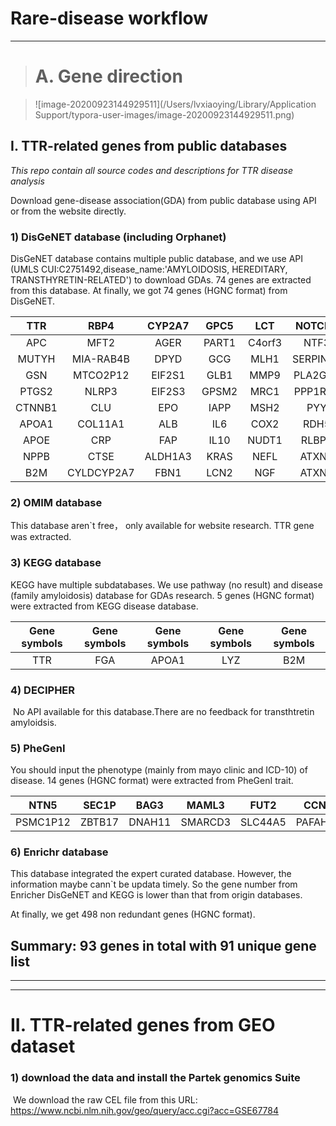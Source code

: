 # Rare-disease workflow

***

> # A. Gene direction

> ![image-20200923144929511](/Users/lvxiaoying/Library/Application Support/typora-user-images/image-20200923144929511.png)

## I. TTR-related genes from public databases

*This repo contain all source codes and descriptions for TTR disease analysis*

Download gene-disease association(GDA) from public database using API or from the website directly.

###  1) DisGeNET database (including Orphanet)

   DisGeNET database contains multiple public database, and we use API (UMLS CUI:C2751492,disease_name:'AMYLOIDOSIS, HEREDITARY, TRANSTHYRETIN-RELATED') to download GDAs. 74 genes are extracted from this database.
   At finally, we got 74 genes (HGNC format) from DisGeNET.

|  TTR   |    RBP4    | CYP2A7  | GPC5  |  LCT   |  NOTCH1  |   BGN   |  MIA   |
| :----: | :--------: | :-----: | :---: | :----: | :------: | :-----: | :----: |
|  APC   |    MFT2    |  AGER   | PART1 | C4orf3 |   NTF3   |  TNMD   | AXIN2  |
| MUTYH  | MIA-RAB4B  |  DPYD   |  GCG  |  MLH1  | SERPINA1 | DCLRE1B | CASP3  |
|  GSN   |  MTCO2P12  | EIF2S1  | GLB1  |  MMP9  | PLA2G2A  |  SNCA   | EIF2S2 |
| PTGS2  |   NLRP3    | EIF2S3  | GPSM2 |  MRC1  | PPP1R1A  | TRIM21  |        |
| CTNNB1 |    CLU     |   EPO   | IAPP  |  MSH2  |   PYY    |   SST   |        |
| APOA1  |  COL11A1   |   ALB   |  IL6  |  COX2  |   RDH5   |  VEGFA  |        |
|  APOE  |    CRP     |   FAP   | IL10  | NUDT1  |  RLBP1   |   VIP   |        |
|  NPPB  |    CTSE    | ALDH1A3 | KRAS  |  NEFL  |  ATXN1   | CACNA1A |        |
|  B2M   | CYLDCYP2A7 |  FBN1   | LCN2  |  NGF   |  ATXN2   |   CAL   |        |

### 2) OMIM database

   This database aren`t free， only available for website research. TTR gene was extracted.

### 3) KEGG database

   KEGG have multiple subdatabases. We use pathway (no result) and disease (family amyloidosis) database for GDAs research. 5 genes (HGNC format) were extracted from KEGG disease database.

| Gene symbols | Gene symbols | Gene symbols | Gene symbols | Gene symbols |
| :----------: | :----------: | :----------: | :----------: | :----------: |
|     TTR      |     FGA      |    APOA1     |     LYZ      |     B2M      |

### 4) DECIPHER

​    No API available for this database.There are no feedback for transthtretin amyloidsis.

### 5) PheGenI

   You should input the phenotype (mainly from mayo clinic and ICD-10) of disease. 14 genes (HGNC format) were extracted from PheGenI trait.

|   NTN5   | SEC1P  |  BAG3  |  MAML3  |  FUT2   |  CCND1   | RNA5SP56 |
| :------: | :----: | :----: | :-----: | :-----: | :------: | :------: |
| PSMC1P12 | ZBTB17 | DNAH11 | SMARCD3 | SLC44A5 | PAFAH1B1 |   CBX7   |



### 6) Enrichr database

   This database integrated the expert curated database. However, the information maybe cann`t be updata timely.  So the gene number from Enricher DisGeNET and KEGG is lower than that from origin databases.

At finally, we get 498 non redundant genes (HGNC format). 

## Summary: 93 genes in total with 91 unique gene list

***

***

# II. TTR-related genes from GEO dataset

### 1) download the data and install the Partek genomics Suite

​      We download the raw CEL file from this URL: https://www.ncbi.nlm.nih.gov/geo/query/acc.cgi?acc=GSE67784

​    


